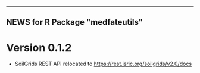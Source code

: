-----------------------------------
 NEWS for R Package "medfateutils"
-----------------------------------

# Version 0.1.2
- SoilGrids REST API relocated to https://rest.isric.org/soilgrids/v2.0/docs

